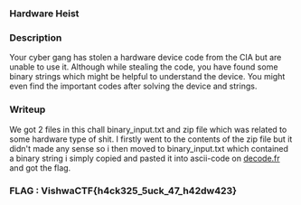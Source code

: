 ### Hardware Heist

### Description
Your cyber gang has stolen a hardware device code from the CIA but are unable to use it. Although while stealing the code, you have found some binary strings which might be helpful to understand the device. You might even find the important codes after solving the device and strings.

### Writeup
We got 2 files in this chall binary_input.txt and zip file which was related to some hardware type of shit. I firstly went to the contents of the zip file but it didn't made any sense so i then moved to binary_input.txt which contained a binary string i simply copied and pasted it into ascii-code on [decode.fr](https://www.dcode.fr/ascii-code) and got the flag.

### FLAG : VishwaCTF{h4ck325_5uck_47_h42dw423}
